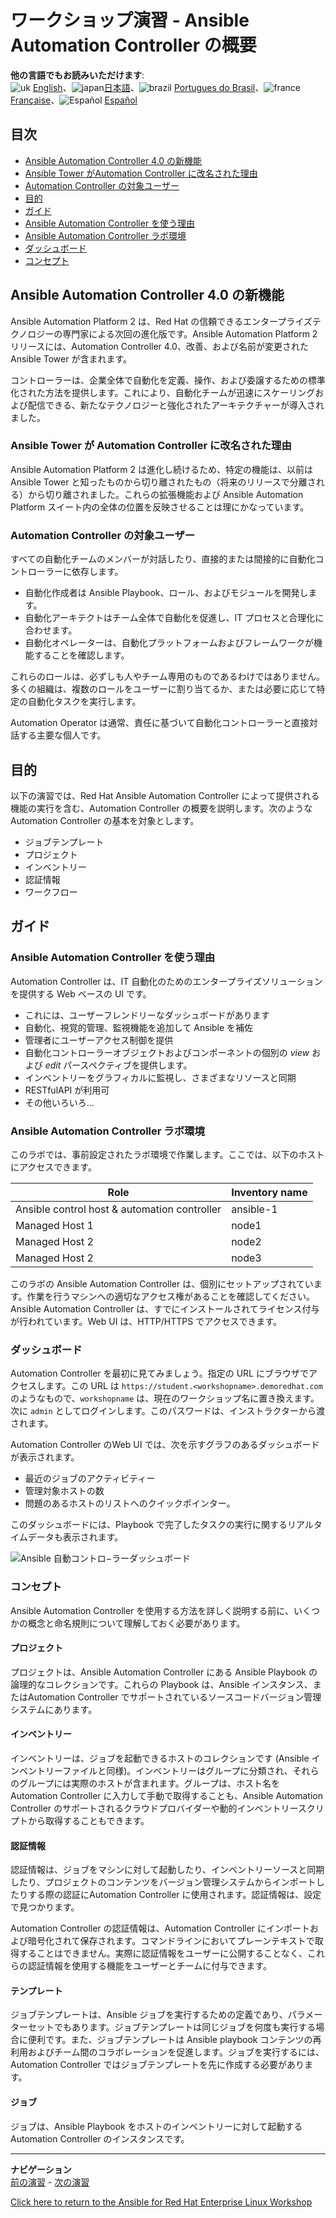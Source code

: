 # ワークショップ演習 - Ansible Automation Controller の概要

**他の言語でもお読みいただけます**:
<br>![uk](../../../images/uk.png) [English](README.md)、![japan](../../../images/japan.png)[日本語](README.ja.md)、![brazil](../../../images/brazil.png) [Portugues do Brasil](README.pt-br.md)、![france](../../../images/fr.png) [Française](README.fr.md)、![Español](../../../images/col.png) [Español](README.es.md)

## 目次

* [Ansible Automation Controller 4.0 の新機能](#ansible-automation-controller-40-の新機能)
* [Ansible Tower がAutomation Controller に改名された理由](#ansible-tower-が-automation-controller-に改名された理由)
* [Automation Controller の対象ユーザー](#automation-controller-の対象ユーザー)
* [目的](#目的)
* [ガイド](#ガイド)
* [Ansible Automation Controller を使う理由](#ansible-automation-controller-を使う理由)
* [Ansible Automation Controller ラボ環境](#ansible-automation-controller-ラボ環境)
* [ダッシュボード](#ダッシュボード)
* [コンセプト](#コンセプト)

## Ansible Automation Controller 4.0 の新機能

Ansible Automation Platform 2 は、Red Hat の信頼できるエンタープライズテクノロジーの専門家による次回の進化版です。Ansible Automation Platform 2 リリースには、Automation Controller 4.0、改善、および名前が変更された Ansible Tower が含まれます。

コントローラーは、企業全体で自動化を定義、操作、および委譲するための標準化された方法を提供します。これにより、自動化チームが迅速にスケーリングおよび配信できる、新たなテクノロジーと強化されたアーキテクチャーが導入されました。

### Ansible Tower が Automation Controller に改名された理由

Ansible Automation Platform 2 は進化し続けるため、特定の機能は、以前は Ansible Tower と知ったものから切り離されたもの（将来のリリースで分離される）から切り離されました。これらの拡張機能および Ansible Automation Platform スイート内の全体の位置を反映させることは理にかなっています。

### Automation Controller の対象ユーザー
すべての自動化チームのメンバーが対話したり、直接的または間接的に自動化コントローラーに依存します。

* 自動化作成者は Ansible Playbook、ロール、およびモジュールを開発します。
* 自動化アーキテクトはチーム全体で自動化を促進し、IT プロセスと合理化に合わせます。
* 自動化オペレーターは、自動化プラットフォームおよびフレームワークが機能することを確認します。

これらのロールは、必ずしも人やチーム専用のものであるわけではありません。多くの組織は、複数のロールをユーザーに割り当てるか、または必要に応じて特定の自動化タスクを実行します。

Automation Operator は通常、責任に基づいて自動化コントローラーと直接対話する主要な個人です。

## 目的

以下の演習では、Red Hat Ansible Automation Controller によって提供される機能の実行を含む、Automation Controller の概要を説明します。次のようなAutomation Controller の基本を対象とします。

* ジョブテンプレート
* プロジェクト
* インベントリー
* 認証情報
* ワークフロー

## ガイド

### Ansible Automation Controller を使う理由

Automation Controller は、IT 自動化のためのエンタープライズソリューションを提供する Web ベースの UI です。

* これには、ユーザーフレンドリーなダッシュボードがあります
* 自動化、視覚的管理、監視機能を追加して Ansible を補佐
* 管理者にユーザーアクセス制御を提供
* 自動化コントローラーオブジェクトおよびコンポーネントの個別の _view_ および _edit_ パースペクティブを提供します。
* インベントリーをグラフィカルに監視し、さまざまなリソースと同期
* RESTfulAPI が利用可
* その他いろいろ...

### Ansible Automation Controller ラボ環境

このラボでは、事前設定されたラボ環境で作業します。ここでは、以下のホストにアクセスできます。

| Role                                          | Inventory name |
| --------------------------------------------- | ---------------|
| Ansible control host & automation controller  | ansible-1      |
| Managed Host 1                                | node1          |
| Managed Host 2                                | node2          |
| Managed Host 2                                | node3          |

このラボの Ansible Automation Controller は、個別にセットアップされています。作業を行うマシンへの適切なアクセス権があることを確認してください。Ansible Automation Controller は、すでにインストールされてライセンス付与が行われています。Web UI は、HTTP/HTTPS でアクセスできます。

### ダッシュボード

Automation Controller を最初に見てみましょう。指定の URL にブラウザでアクセスします。この URL は `https://student.<workshopname>.demoredhat.com` のようなもので、`workshopname` は、現在のワークショップ名に置き換えます。次に `admin` としてログインします。このパスワードは、インストラクターから渡されます。

Automation Controller のWeb UI では、次を示すグラフのあるダッシュボードが表示されます。

* 最近のジョブのアクティビティー
* 管理対象ホストの数
* 問題のあるホストのリストへのクイックポインター。

このダッシュボードには、Playbook で完了したタスクの実行に関するリアルタイムデータも表示されます。

![Ansible 自動コントロ−ラーダッシュボード](images/controller_dashboard.jpg)

### コンセプト

Ansible Automation Controller を使用する方法を詳しく説明する前に、いくつかの概念と命名規則について理解しておく必要があります。

#### プロジェクト

プロジェクトは、Ansible Automation Controller にある Ansible Playbook の論理的なコレクションです。これらの Playbook は、Ansible インスタンス、またはAutomation Controller でサポートされているソースコードバージョン管理システムにあります。

#### インベントリー

インベントリーは、ジョブを起動できるホストのコレクションです (Ansible インベントリーファイルと同様)。インベントリーはグループに分類され、それらのグループには実際のホストが含まれます。グループは、ホスト名を Automation Controller に入力して手動で取得することも、Ansible Automation Controller のサポートされるクラウドプロバイダーや動的インベントリースクリプトから取得することもできます。

#### 認証情報

認証情報は、ジョブをマシンに対して起動したり、インベントリーソースと同期したり、プロジェクトのコンテンツをバージョン管理システムからインポートしたりする際の認証にAutomation Controller に使用されます。認証情報は、設定で見つかります。

Automation Controller の認証情報は、Automation Controller にインポートおよび暗号化されて保存されます。コマンドラインにおいてプレーンテキストで取得することはできません。実際に認証情報をユーザーに公開することなく、これらの認証情報を使用する機能をユーザーとチームに付与できます。

#### テンプレート

ジョブテンプレートは、Ansible ジョブを実行するための定義であり、パラメーターセットでもあります。ジョブテンプレートは同じジョブを何度も実行する場合に便利です。また、ジョブテンプレートは Ansible playbook コンテンツの再利用およびチーム間のコラボレーションを促進します。ジョブを実行するには、Automation Controller ではジョブテンプレートを先に作成する必要があります。

#### ジョブ

ジョブは、Ansible Playbook をホストのインベントリーに対して起動するAutomation Controller のインスタンスです。

---
**ナビゲーション**
<br>
[前の演習](../1.7-role/README.ja.md) - [次の演習](../2.2-cred/README.ja.md)

[Click here to return to the Ansible for Red Hat Enterprise Linux Workshop](../README.md#section-2---ansible-tower-exercises)
